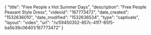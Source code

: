 {
    "title": "Free People x Hot Summer Days",
    "description": "Free People Peasant Style Dress",
    "videoid": "167773472",
    "date_created": "1532636010",
    "date_modified": "1532636534",
    "type": "captivate",
    "layout": "video",
    "url": "\/v\/59450352-857c-41f7-85f5-ba5b39c06401\/167773472"
}